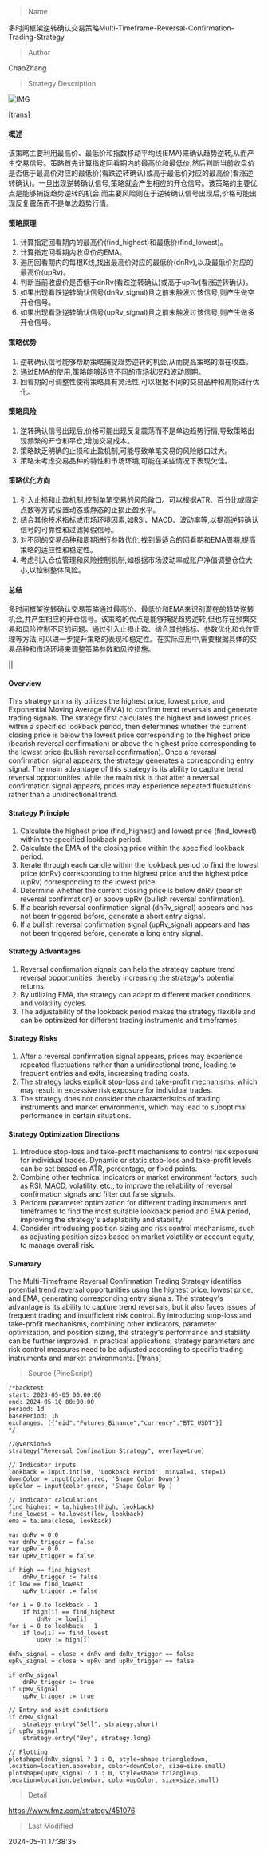 
> Name

多时间框架逆转确认交易策略Multi-Timeframe-Reversal-Confirmation-Trading-Strategy

> Author

ChaoZhang

> Strategy Description

![IMG](https://www.fmz.com/upload/asset/1689817df5b092da7a8.png)

[trans]
#### 概述
该策略主要利用最高价、最低价和指数移动平均线(EMA)来确认趋势逆转,从而产生交易信号。策略首先计算指定回看期内的最高价和最低价,然后判断当前收盘价是否低于最高价对应的最低价(看跌逆转确认)或高于最低价对应的最高价(看涨逆转确认)。一旦出现逆转确认信号,策略就会产生相应的开仓信号。该策略的主要优点是能够捕捉趋势逆转的机会,而主要风险则在于逆转确认信号出现后,价格可能出现反复震荡而不是单边趋势行情。

#### 策略原理
1. 计算指定回看期内的最高价(find_highest)和最低价(find_lowest)。
2. 计算指定回看期内收盘价的EMA。
3. 遍历回看期内的每根K线,找出最高价对应的最低价(dnRv),以及最低价对应的最高价(upRv)。
4. 判断当前收盘价是否低于dnRv(看跌逆转确认)或高于upRv(看涨逆转确认)。
5. 如果出现看跌逆转确认信号(dnRv_signal)且之前未触发过该信号,则产生做空开仓信号。
6. 如果出现看涨逆转确认信号(upRv_signal)且之前未触发过该信号,则产生做多开仓信号。

#### 策略优势
1. 逆转确认信号能够帮助策略捕捉趋势逆转的机会,从而提高策略的潜在收益。
2. 通过EMA的使用,策略能够适应不同的市场状况和波动周期。
3. 回看期的可调整性使得策略具有灵活性,可以根据不同的交易品种和周期进行优化。

#### 策略风险
1. 逆转确认信号出现后,价格可能出现反复震荡而不是单边趋势行情,导致策略出现频繁的开仓和平仓,增加交易成本。
2. 策略缺乏明确的止损和止盈机制,可能导致单笔交易的风险敞口过大。
3. 策略未考虑交易品种的特性和市场环境,可能在某些情况下表现欠佳。

#### 策略优化方向
1. 引入止损和止盈机制,控制单笔交易的风险敞口。可以根据ATR、百分比或固定点数等方式设置动态或静态的止损止盈水平。
2. 结合其他技术指标或市场环境因素,如RSI、MACD、波动率等,以提高逆转确认信号的可靠性和过滤掉假信号。
3. 对不同的交易品种和周期进行参数优化,找到最适合的回看期和EMA周期,提高策略的适应性和稳定性。
4. 考虑引入仓位管理和风险控制机制,如根据市场波动率或账户净值调整仓位大小,以控制整体风险。

#### 总结
多时间框架逆转确认交易策略通过最高价、最低价和EMA来识别潜在的趋势逆转机会,并产生相应的开仓信号。该策略的优点是能够捕捉趋势逆转,但也存在频繁交易和风险控制不足的问题。通过引入止损止盈、结合其他指标、参数优化和仓位管理等方法,可以进一步提升策略的表现和稳定性。在实际应用中,需要根据具体的交易品种和市场环境来调整策略参数和风控措施。

|| 

#### Overview
This strategy primarily utilizes the highest price, lowest price, and Exponential Moving Average (EMA) to confirm trend reversals and generate trading signals. The strategy first calculates the highest and lowest prices within a specified lookback period, then determines whether the current closing price is below the lowest price corresponding to the highest price (bearish reversal confirmation) or above the highest price corresponding to the lowest price (bullish reversal confirmation). Once a reversal confirmation signal appears, the strategy generates a corresponding entry signal. The main advantage of this strategy is its ability to capture trend reversal opportunities, while the main risk is that after a reversal confirmation signal appears, prices may experience repeated fluctuations rather than a unidirectional trend.

#### Strategy Principle
1. Calculate the highest price (find_highest) and lowest price (find_lowest) within the specified lookback period.
2. Calculate the EMA of the closing price within the specified lookback period.
3. Iterate through each candle within the lookback period to find the lowest price (dnRv) corresponding to the highest price and the highest price (upRv) corresponding to the lowest price.
4. Determine whether the current closing price is below dnRv (bearish reversal confirmation) or above upRv (bullish reversal confirmation).
5. If a bearish reversal confirmation signal (dnRv_signal) appears and has not been triggered before, generate a short entry signal.
6. If a bullish reversal confirmation signal (upRv_signal) appears and has not been triggered before, generate a long entry signal.

#### Strategy Advantages
1. Reversal confirmation signals can help the strategy capture trend reversal opportunities, thereby increasing the strategy's potential returns.
2. By utilizing EMA, the strategy can adapt to different market conditions and volatility cycles.
3. The adjustability of the lookback period makes the strategy flexible and can be optimized for different trading instruments and timeframes.

#### Strategy Risks
1. After a reversal confirmation signal appears, prices may experience repeated fluctuations rather than a unidirectional trend, leading to frequent entries and exits, increasing trading costs.
2. The strategy lacks explicit stop-loss and take-profit mechanisms, which may result in excessive risk exposure for individual trades.
3. The strategy does not consider the characteristics of trading instruments and market environments, which may lead to suboptimal performance in certain situations.

#### Strategy Optimization Directions
1. Introduce stop-loss and take-profit mechanisms to control risk exposure for individual trades. Dynamic or static stop-loss and take-profit levels can be set based on ATR, percentage, or fixed points.
2. Combine other technical indicators or market environment factors, such as RSI, MACD, volatility, etc., to improve the reliability of reversal confirmation signals and filter out false signals.
3. Perform parameter optimization for different trading instruments and timeframes to find the most suitable lookback period and EMA period, improving the strategy's adaptability and stability.
4. Consider introducing position sizing and risk control mechanisms, such as adjusting position sizes based on market volatility or account equity, to manage overall risk.

#### Summary
The Multi-Timeframe Reversal Confirmation Trading Strategy identifies potential trend reversal opportunities using the highest price, lowest price, and EMA, generating corresponding entry signals. The strategy's advantage is its ability to capture trend reversals, but it also faces issues of frequent trading and insufficient risk control. By introducing stop-loss and take-profit mechanisms, combining other indicators, parameter optimization, and position sizing, the strategy's performance and stability can be further improved. In practical applications, strategy parameters and risk control measures need to be adjusted according to specific trading instruments and market environments.
[/trans]



> Source (PineScript)

``` pinescript
/*backtest
start: 2023-05-05 00:00:00
end: 2024-05-10 00:00:00
period: 1d
basePeriod: 1h
exchanges: [{"eid":"Futures_Binance","currency":"BTC_USDT"}]
*/

//@version=5
strategy("Reversal Confimation Strategy", overlay=true)

// Indicator inputs
lookback = input.int(50, 'Lookback Period', minval=1, step=1)
downColor = input(color.red, 'Shape Color Down')
upColor = input(color.green, 'Shape Color Up')

// Indicator calculations
find_highest = ta.highest(high, lookback)
find_lowest = ta.lowest(low, lookback)
ema = ta.ema(close, lookback)

var dnRv = 0.0
var dnRv_trigger = false
var upRv = 0.0
var upRv_trigger = false

if high == find_highest
    dnRv_trigger := false
if low == find_lowest
    upRv_trigger := false

for i = 0 to lookback - 1
    if high[i] == find_highest
        dnRv := low[i]
for i = 0 to lookback - 1
    if low[i] == find_lowest
        upRv := high[i]

dnRv_signal = close < dnRv and dnRv_trigger == false 
upRv_signal = close > upRv and upRv_trigger == false

if dnRv_signal  
    dnRv_trigger := true
if upRv_signal  
    upRv_trigger := true

// Entry and exit conditions
if dnRv_signal
    strategy.entry("Sell", strategy.short)
if upRv_signal
    strategy.entry("Buy", strategy.long)

// Plotting
plotshape(dnRv_signal ? 1 : 0, style=shape.triangledown, location=location.abovebar, color=downColor, size=size.small)
plotshape(upRv_signal ? 1 : 0, style=shape.triangleup, location=location.belowbar, color=upColor, size=size.small)

```

> Detail

https://www.fmz.com/strategy/451076

> Last Modified

2024-05-11 17:38:35
